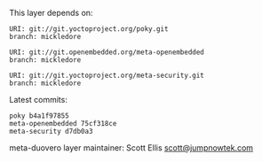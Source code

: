 This layer depends on:

    URI: git://git.yoctoproject.org/poky.git
    branch: mickledore

    URI: git://git.openembedded.org/meta-openembedded
    branch: mickledore

    URI: git://git.yoctoproject.org/meta-security.git
    branch: mickledore

Latest commits:

    poky b4a1f97855
    meta-openembedded 75cf318ce
    meta-security d7db0a3

meta-duovero layer maintainer: Scott Ellis <scott@jumpnowtek.com>
